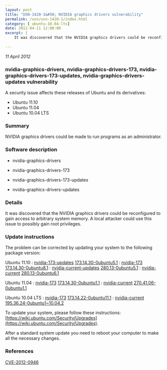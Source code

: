 ```yaml
---
layout: post
title: "USN-1420-1&#58; NVIDIA graphics drivers vulnerability"
permalink: /usn/usn-1420-1/index.html
category: [ ubuntu-10.04-lts]
date: 2012-04-11 12:00:00
excerpt: |
    It was discovered that the NVIDIA graphics drivers could be reconfigured to gain access to arbitrary system memory. A local attacker could use this issue to possibly gain root privileges. 
    
--- 
```

 
 

*11 April 2012*

### nvidia-graphics-drivers, nvidia-graphics-drivers-173, nvidia-graphics-drivers-173-updates, nvidia-graphics-drivers-updates vulnerability

A security issue affects these releases of Ubuntu and its derivatives:

* Ubuntu 11.10
* Ubuntu 11.04
* Ubuntu 10.04 LTS

### Summary

NVIDIA graphics drivers could be made to run programs as an administrator. 

### Software description

* nvidia-graphics-drivers 

* nvidia-graphics-drivers-173 

* nvidia-graphics-drivers-173-updates 

* nvidia-graphics-drivers-updates 

### Details

It was discovered that the NVIDIA graphics drivers could be reconfigured to gain access to arbitrary system memory. A local attacker could use this issue to possibly gain root privileges. 

### Update instructions

The problem can be corrected by updating your system to the following package version:

Ubuntu 11.10
 : [nvidia-173-updates](https://launchpad.net/ubuntu/+source/nvidia-graphics-drivers-173-updates) <span> [173.14.30-0ubuntu5.1](https://launchpad.net/ubuntu/+source/nvidia-graphics-drivers-173-updates/173.14.30-0ubuntu5.1) </span> 
 : [nvidia-173](https://launchpad.net/ubuntu/+source/nvidia-graphics-drivers-173) <span> [173.14.30-0ubuntu8.1](https://launchpad.net/ubuntu/+source/nvidia-graphics-drivers-173/173.14.30-0ubuntu8.1) </span> 
 : [nvidia-current-updates](https://launchpad.net/ubuntu/+source/nvidia-graphics-drivers-updates) <span> [280.13-0ubuntu5.1](https://launchpad.net/ubuntu/+source/nvidia-graphics-drivers-updates/280.13-0ubuntu5.1) </span> 
 : [nvidia-current](https://launchpad.net/ubuntu/+source/nvidia-graphics-drivers) <span> [280.13-0ubuntu6.1](https://launchpad.net/ubuntu/+source/nvidia-graphics-drivers/280.13-0ubuntu6.1) </span> 

Ubuntu 11.04
 : [nvidia-173](https://launchpad.net/ubuntu/+source/nvidia-graphics-drivers-173) <span> [173.14.30-0ubuntu1.1](https://launchpad.net/ubuntu/+source/nvidia-graphics-drivers-173/173.14.30-0ubuntu1.1) </span> 
 : [nvidia-current](https://launchpad.net/ubuntu/+source/nvidia-graphics-drivers) <span> [270.41.06-0ubuntu1.1](https://launchpad.net/ubuntu/+source/nvidia-graphics-drivers/270.41.06-0ubuntu1.1) </span> 

Ubuntu 10.04 LTS
 : [nvidia-173](https://launchpad.net/ubuntu/+source/nvidia-graphics-drivers-173) <span> [173.14.22-0ubuntu11.1](https://launchpad.net/ubuntu/+source/nvidia-graphics-drivers-173/173.14.22-0ubuntu11.1) </span> 
 : [nvidia-current](https://launchpad.net/ubuntu/+source/nvidia-graphics-drivers) <span> [195.36.24-0ubuntu1~10.04.2](https://launchpad.net/ubuntu/+source/nvidia-graphics-drivers/195.36.24-0ubuntu1~10.04.2) </span> 

To update your system, please follow these instructions: [https://wiki.ubuntu.com/Security/Upgrades](https://wiki.ubuntu.com/Security/Upgrades).

After a standard system update you need to reboot your computer to make all the necessary changes. 

### References

 
 [CVE-2012-0946](http://people.ubuntu.com/~ubuntu-security/cve/CVE-2012-0946)
 

